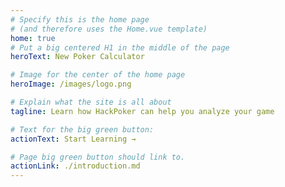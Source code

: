 ```yaml
---
# Specify this is the home page 
# (and therefore uses the Home.vue template)
home: true
# Put a big centered H1 in the middle of the page
heroText: New Poker Calculator

# Image for the center of the home page
heroImage: /images/logo.png

# Explain what the site is all about
tagline: Learn how HackPoker can help you analyze your game

# Text for the big green button:
actionText: Start Learning →

# Page big green button should link to. 
actionLink: ./introduction.md
---
```





